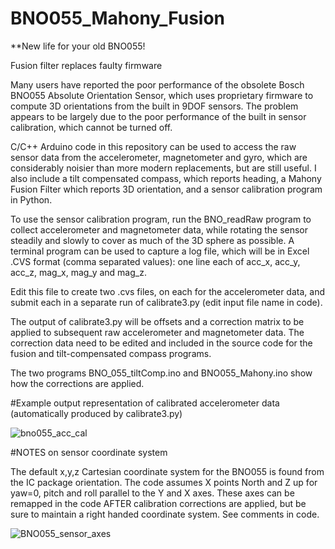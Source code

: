 # BNO055_Mahony_Fusion

**New life for your old BNO055!

Fusion filter replaces faulty firmware

Many users have reported the poor performance of the obsolete Bosch BNO055 Absolute Orientation Sensor, which uses proprietary firmware to compute 3D orientations from the built in 9DOF sensors. The problem appears to be largely due to the poor performance of the built in sensor calibration, which cannot be turned off.

C/C++ Arduino code in this repository can be used to access the raw sensor data from the accelerometer, magnetometer and gyro, which are considerably noisier than more modern replacements, but are still useful.  I also include a tilt compensated compass, which reports heading, a Mahony Fusion Filter which reports 3D orientation, and a sensor calibration program in Python.

To use the sensor calibration program, run the BNO_readRaw program to collect accelerometer and magnetometer data, while rotating the sensor steadily and slowly to cover as much of the 3D sphere as possible. A terminal program can be used to capture a log file, which will be in Excel .CVS format (comma separated values): one line each of acc_x, acc_y, acc_z, mag_x, mag_y and mag_z.  

Edit this file to create two .cvs files, on each for the accelerometer data, and submit each in a separate run of calibrate3.py (edit input file name in code).

The output of calibrate3.py will be offsets and a correction matrix to be applied to subsequent raw accelerometer and magnetometer data. The correction data need to be edited and included in the source code for the fusion and tilt-compensated compass programs.

The two programs BNO_055_tiltComp.ino and BNO055_Mahony.ino show how the corrections are applied.

#Example output representation of calibrated accelerometer data (automatically produced by calibrate3.py)

![bno055_acc_cal](https://github.com/user-attachments/assets/44bc021d-9d8b-48cd-ad0e-90138bdcdff9)


#NOTES on sensor coordinate system

The default x,y,z Cartesian coordinate system for the BNO055 is found from the IC package orientation.
The code assumes X points North and Z up for yaw=0, pitch and roll parallel to the Y and X axes. These axes can be remapped in the code AFTER calibration corrections are applied, but be sure to maintain a right handed coordinate system. See comments in code.

![BNO055_sensor_axes](https://github.com/user-attachments/assets/29e71baa-8792-407b-90f1-b32d8829fae2)
